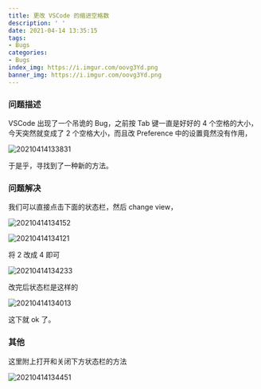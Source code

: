 ```yaml
---
title: 更改 VSCode 的缩进空格数
description: ' '
date: 2021-04-14 13:35:15
tags:
- Bugs
categories:
- Bugs
index_img: https://i.imgur.com/oovg3Yd.png
banner_img: https://i.imgur.com/oovg3Yd.png
---
```


### 问题描述

VSCode 出现了一个吊诡的 Bug，之前按 Tab 键一直是好好的 4 个空格的大小，今天突然就变成了 2 个空格大小，而且改 Preference 中的设置竟然没有作用，

![20210414133831](https://cdn.jsdelivr.net/gh/fanlumaster/BlogMaps@master/blogs/pictures/20210414133831.png)

于是乎，寻找到了一种新的方法。

### 问题解决

我们可以直接点击下面的状态栏，然后 change view，

![20210414134152](https://cdn.jsdelivr.net/gh/fanlumaster/BlogMaps@master/blogs/pictures/20210414134152.png)

![20210414134121](https://cdn.jsdelivr.net/gh/fanlumaster/BlogMaps@master/blogs/pictures/20210414134121.png)

将 2 改成 4 即可

![20210414134233](https://cdn.jsdelivr.net/gh/fanlumaster/BlogMaps@master/blogs/pictures/20210414134233.png)

改完后状态栏是这样的

![20210414134013](https://cdn.jsdelivr.net/gh/fanlumaster/BlogMaps@master/blogs/pictures/20210414134013.png)

这下就 ok 了。

### 其他

这里附上打开和关闭下方状态栏的方法

![20210414134451](https://cdn.jsdelivr.net/gh/fanlumaster/BlogMaps@master/blogs/pictures/20210414134451.png)